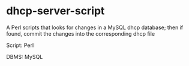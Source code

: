 # dhcp-server-script
A Perl scripts that looks for changes in a MySQL dhcp database; then if found, commit the changes into the corresponding dhcp file

Script:
Perl

DBMS:
MySQL
